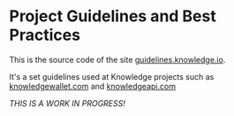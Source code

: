 # Project Guidelines and Best Practices

This is the source code of the site [guidelines.knowledge.io](https://guidelines.knowledge.io).

It's a set guidelines used at Knowledge projects such as [knowledgewallet.com](knowledgewallet.com) and [knowledgeapi.com](knowledgeapi.com)

*THIS IS A WORK IN PROGRESS!*
